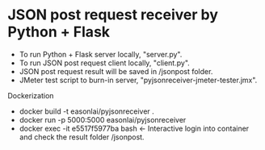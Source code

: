 # JSON post request receiver by Python + Flask

* To run Python + Flask server locally, "server.py".
* To run JSON post request client locally, "client.py".
* JSON post request result will be saved in /jsonpost folder.
* JMeter test script to burn-in server, "pyjsonreceiver-jmeter-tester.jmx".

Dockerization
* docker build -t easonlai/pyjsonreceiver .
* docker run -p 5000:5000 easonlai/pyjsonreceiver
* docker exec -it e5517f5977ba bash <- Interactive login into container and check the result folder /jsonpost.